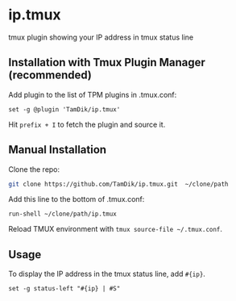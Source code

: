 # ip.tmux

tmux plugin showing your IP address in tmux status line

## Installation with Tmux Plugin Manager (recommended)

Add plugin to the list of TPM plugins in .tmux.conf:

```
set -g @plugin 'TamDik/ip.tmux'
```

Hit `prefix + I` to fetch the plugin and source it.


## Manual Installation

Clone the repo:

```sh
git clone https://github.com/TamDik/ip.tmux.git  ~/clone/path
```

Add this line to the bottom of .tmux.conf:

```
run-shell ~/clone/path/ip.tmux
```

Reload TMUX environment with `tmux source-file ~/.tmux.conf`.


## Usage

To display the IP address in the tmux status line, add `#{ip}`.

```
set -g status-left "#{ip} | #S"
```
